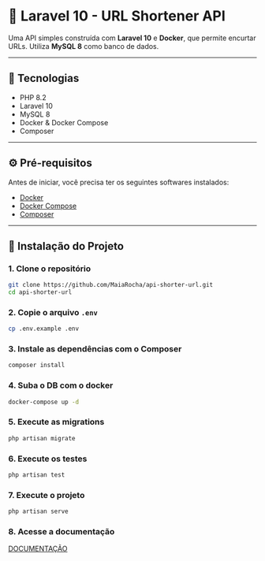 # 🔗 Laravel 10 - URL Shortener API

Uma API simples construída com **Laravel 10** e **Docker**, que permite encurtar URLs. Utiliza **MySQL 8** como banco de dados.

---

## 🚀 Tecnologias

- PHP 8.2
- Laravel 10
- MySQL 8
- Docker & Docker Compose
- Composer

---

## ⚙️ Pré-requisitos

Antes de iniciar, você precisa ter os seguintes softwares instalados:

- [Docker](https://www.docker.com/)
- [Docker Compose](https://docs.docker.com/compose/)
- [Composer](https://getcomposer.org/)

---

## 🧪 Instalação do Projeto

### 1. Clone o repositório

```bash
git clone https://github.com/MaiaRocha/api-shorter-url.git
cd api-shorter-url
```

### 2. Copie o arquivo `.env`

```bash
cp .env.example .env
```

### 3. Instale as dependências com o Composer

```bash
composer install
```

### 4. Suba o DB com o docker

```bash
docker-compose up -d
```

### 5. Execute as migrations

```bash
php artisan migrate
```

### 6. Execute os testes

```bash
php artisan test
```

### 7. Execute o projeto

```bash
php artisan serve
```

### 8. Acesse a documentação

[DOCUMENTAÇÃO](http://127.0.0.1:8000/docs/api)